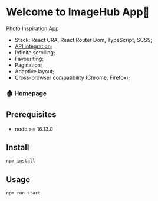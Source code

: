 <h1 align="left">Welcome to ImageHub App👋</h1>
Photo Inspiration App

* Stack: React CRA, React Router Dom, TypeScript, SCSS;
* [API integration](https://www.pexels.com/api/documentation);
* Infinite scrolling;
* Favouriting;
* Pagination;
* Adaptive layout;
* Cross-browser compatibility (Chrome, Firefox);

### 🏠 [Homepage](https://github.com/katareena/imagehub)

## Prerequisites
- node >= 16.13.0

## Install

```sh
npm install
```

## Usage

```sh
npm run start
```